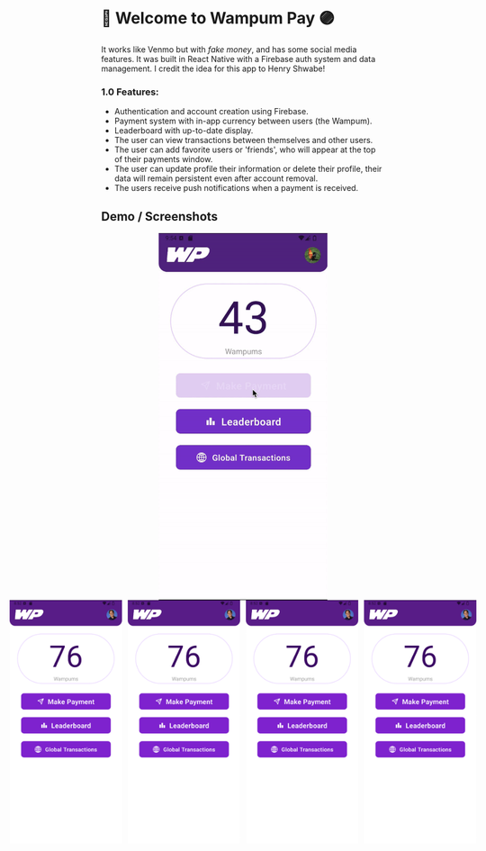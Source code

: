 # 👋 Welcome to Wampum Pay 🟣

It works like Venmo but with _fake money_, and has some social media features. It was built in React Native with a Firebase auth system and data management. I credit the idea for this app to Henry Shwabe!

### 1.0 Features:
- Authentication and account creation using Firebase.
- Payment system with in-app currency between users (the Wampum).
- Leaderboard with up-to-date display.
- The user can view transactions between themselves and other users.
- The user can add favorite users or 'friends', who will appear at the top of their payments window.
- The user can update profile their information or delete their profile, their data will remain persistent even after account removal.
- The users receive push notifications when a payment is received.

## Demo / Screenshots

<div style="display:flex; flex-direction:row; gap:10px; justify-content: center; align-items: center;">
  <img src="/demo-pictures/demo.gif" width="300" />
</div>

<div style="display:flex; flex-direction:row; gap:10px; justify-content: center; align-items: center;">
    <img src="/demo-pictures/Home.png" width="200" />
    <img src="/demo-pictures/Home.png" width="200" />
    <img src="/demo-pictures/Home.png" width="200" />
    <img src="/demo-pictures/Home.png" width="200" />
</div>


